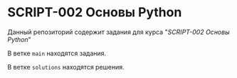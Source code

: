 
# SCRIPT-002 Основы Python

Данный репозиторий содержит задания для курса "_SCRIPT-002 Основы Python_"

В ветке `main` находятся задания.

В ветке `solutions` находятся решения.
